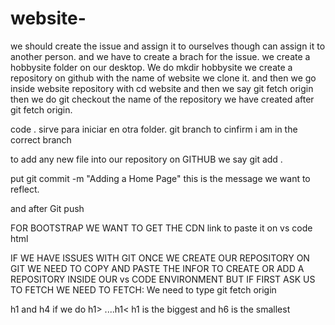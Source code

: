 # website-


we should create the issue and assign it to ourselves though can assign it to another person. and we have to create a brach for the issue. 
we create a hobbysite folder on our desktop. We do mkdir hobbysite
we create a repository on github with the name of website we clone it. and then we go inside website repository with cd website and then we say git fetch origin 
then we do git checkout the name of the repository we have created after git fetch origin. 

code .  sirve para iniciar en otra folder. 
git branch to cinfirm i am in the correct branch

to add any new file into our repository on GITHUB we say git add . 

put git commit -m "Adding a Home Page" this is the message we want to reflect. 

and after Git push 

FOR BOOTSTRAP WE WANT TO GET THE CDN link to paste it on vs code html 

IF WE HAVE ISSUES WITH GIT ONCE WE CREATE OUR REPOSITORY ON GIT WE NEED TO COPY AND PASTE THE INFOR TO CREATE OR ADD A REPOSITORY INSIDE OUR vs CODE ENVIRONMENT BUT IF FIRST ASK US TO FETCH WE NEED TO FETCH: 
We need to type git fetch origin 

h1 and h4 if we do h1> ....h1< 
h1 is the biggest and h6 is the smallest 
